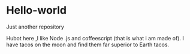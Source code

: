 # Hello-world
Just another repository

Hubot here ,I like Node .js and coffeescript (that is what i am  made of).
I  have tacos on the moon and find them far superior to Earth tacos.
